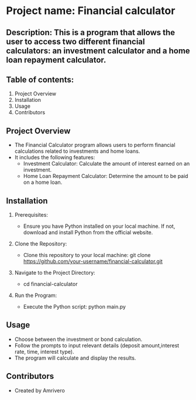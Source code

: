 # Project name: Financial calculator

## Description: This is a program that allows the user to access two different financial calculators: an investment calculator and a home loan repayment calculator.

## Table of contents:
1. Project Overview
2. Installation
3. Usage
4. Contributors

## Project Overview
- The Financial Calculator program allows users to perform financial calculations related to investments and home loans.
- It includes the following features:
    - Investment Calculator: Calculate the amount of interest earned on an investment.
    - Home Loan Repayment Calculator: Determine the amount to be paid on a home loan.

## Installation
1. Prerequisites:
    - Ensure you have Python installed on your local machine. If not, download and install Python from the official website.

2. Clone the Repository:
    - Clone this repository to your local machine:
    git clone https://github.com/your-username/financial-calculator.git

3. Navigate to the Project Directory:
    - cd financial-calculator

4. Run the Program:
    - Execute the Python script:
    python main.py

## Usage
- Choose between the investment or bond calculation.
- Follow the prompts to input relevant details (deposit amount,interest rate, time, interest type).
- The program will calculate and display the results. 

## Contributors
- Created by Amrivero
